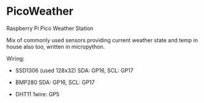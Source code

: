 # PicoWeather
Raspberry Pi Pico Weather Station

Mix of commonly used sensors providing current weather state and temp in house also too, written in micropython. 


Wiring:

- SSD1306 (used 128x32) SDA: GP16, SCL: GP17

- BMP280 SDA: GP16, SCL: GP17

- DHT11 1wire: GP5